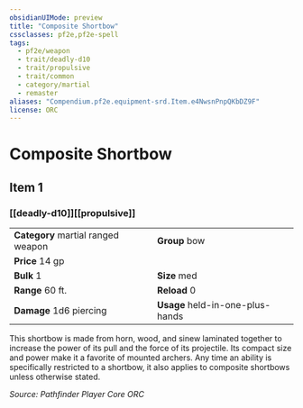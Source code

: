 ```yaml
---
obsidianUIMode: preview
title: "Composite Shortbow"
cssclasses: pf2e,pf2e-spell
tags:
  - pf2e/weapon
  - trait/deadly-d10
  - trait/propulsive
  - trait/common
  - category/martial
  - remaster
aliases: "Compendium.pf2e.equipment-srd.Item.e4NwsnPnpQKbDZ9F"
license: ORC
---
```

# Composite Shortbow
## Item 1
### [[deadly-d10]][[propulsive]]

|  |  |
| -- | -- |
| **Category** martial ranged weapon | **Group** bow |
| **Price** 14 gp |  |
| **Bulk** 1 | **Size** med |
|**Range** 60 ft.| **Reload** 0|
| **Damage** 1d6 piercing  | **Usage** held-in-one-plus-hands |



This shortbow is made from horn, wood, and sinew laminated together to increase the power of its pull and the force of its projectile. Its compact size and power make it a favorite of mounted archers. Any time an ability is specifically restricted to a shortbow, it also applies to composite shortbows unless otherwise stated.

*Source: Pathfinder Player Core*
*ORC*